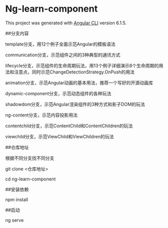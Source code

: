 # Ng-learn-component

This project was generated with [Angular CLI](https://github.com/angular/angular-cli) version 6.1.5.

##分支内容

template分支，用12个例子全面示范Angular的模板语法

communication分支，示范组件之间的3种典型的通讯方式

lifecycle分支，示范组件的生命周期玩法，用13个例子详细演示8个生命周期的用法和注意点，同时示范ChangeDetectionStrategy.OnPush的用法

animation分支，示范Angular动画的基本用法，推荐一个写好的开源动画库

dynamic-component分支，示范动态组件的各种玩法

shadowdom分支，示范Angular渲染组件的3种方式和影子DOM的玩法

ng-content分支，示范内容投影用法

contentchild分支，示范ContentChild和ContentChildren的玩法

viewchild分支，示范ViewChild和ViewChildren的玩法


##仓库地址

根据不同分支找不同分支

git clone <仓库地址>

cd ng-learn-component

##安装依赖

npm install 

##启动

ng serve


